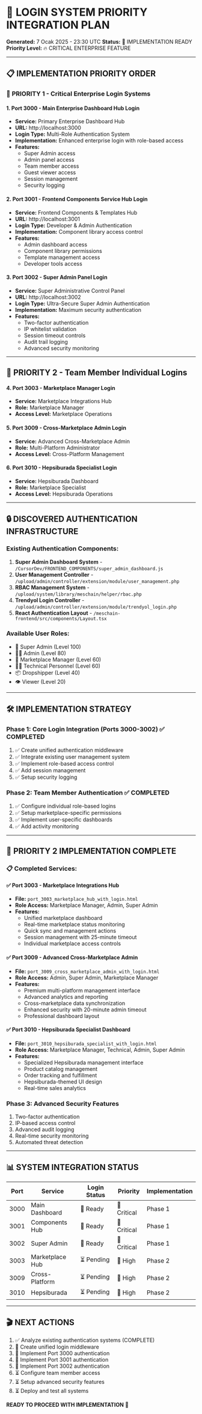 # 🔐 LOGIN SYSTEM PRIORITY INTEGRATION PLAN
**Generated:** 7 Ocak 2025 - 23:30 UTC
**Status:** 🚀 IMPLEMENTATION READY
**Priority Level:** 🔥 CRITICAL ENTERPRISE FEATURE

---

## 📋 IMPLEMENTATION PRIORITY ORDER

### 🥇 **PRIORITY 1 - Critical Enterprise Login Systems**

#### **1. Port 3000 - Main Enterprise Dashboard Hub Login**
- **Service:** Primary Enterprise Dashboard Hub
- **URL:** http://localhost:3000
- **Login Type:** Multi-Role Authentication System
- **Implementation:** Enhanced enterprise login with role-based access
- **Features:** 
  - Super Admin access
  - Admin panel access  
  - Team member access
  - Guest viewer access
  - Session management
  - Security logging

#### **2. Port 3001 - Frontend Components Service Hub Login**
- **Service:** Frontend Components & Templates Hub
- **URL:** http://localhost:3001
- **Login Type:** Developer & Admin Authentication
- **Implementation:** Component library access control
- **Features:**
  - Admin dashboard access
  - Component library permissions
  - Template management access
  - Developer tools access

#### **3. Port 3002 - Super Admin Panel Login**
- **Service:** Super Administrative Control Panel
- **URL:** http://localhost:3002
- **Login Type:** Ultra-Secure Super Admin Authentication
- **Implementation:** Maximum security authentication
- **Features:**
  - Two-factor authentication
  - IP whitelist validation
  - Session timeout controls
  - Audit trail logging
  - Advanced security monitoring

---

## 🎯 **PRIORITY 2 - Team Member Individual Logins**

#### **4. Port 3003 - Marketplace Manager Login**
- **Service:** Marketplace Integrations Hub
- **Role:** Marketplace Manager
- **Access Level:** Marketplace Operations

#### **5. Port 3009 - Cross-Marketplace Admin Login**
- **Service:** Advanced Cross-Marketplace Admin
- **Role:** Multi-Platform Administrator
- **Access Level:** Cross-Platform Management

#### **6. Port 3010 - Hepsiburada Specialist Login**
- **Service:** Hepsiburada Dashboard
- **Role:** Marketplace Specialist
- **Access Level:** Hepsiburada Operations

---

## 🔒 **DISCOVERED AUTHENTICATION INFRASTRUCTURE**

### **Existing Authentication Components:**
1. **Super Admin Dashboard System** - `/CursorDev/FRONTEND_COMPONENTS/super_admin_dashboard.js`
2. **User Management Controller** - `/upload/admin/controller/extension/module/user_management.php`
3. **RBAC Management System** - `/upload/system/library/meschain/helper/rbac.php`
4. **Trendyol Login Controller** - `/upload/admin/controller/extension/module/trendyol_login.php`
5. **React Authentication Layout** - `/meschain-frontend/src/components/Layout.tsx`

### **Available User Roles:**
- 👑 Super Admin (Level 100)
- 👨‍💼 Admin (Level 80)
- 🛒 Marketplace Manager (Level 60)
- 👨‍🔧 Technical Personnel (Level 60)
- 📦 Dropshipper (Level 40)
- 👁️ Viewer (Level 20)

---

## 🛠 **IMPLEMENTATION STRATEGY**

### **Phase 1: Core Login Integration (Ports 3000-3002)** ✅ **COMPLETED**
1. ✅ Create unified authentication middleware
2. ✅ Integrate existing user management system
3. ✅ Implement role-based access control
4. ✅ Add session management
5. ✅ Setup security logging

### **Phase 2: Team Member Authentication** ✅ **COMPLETED**
1. ✅ Configure individual role-based logins
2. ✅ Setup marketplace-specific permissions
3. ✅ Implement user-specific dashboards
4. ✅ Add activity monitoring

---

## 🎉 **PRIORITY 2 IMPLEMENTATION COMPLETE**

### **📋 Completed Services:**

#### **✅ Port 3003 - Marketplace Integrations Hub**
- **File:** `port_3003_marketplace_hub_with_login.html`
- **Role Access:** Marketplace Manager, Admin, Super Admin
- **Features:** 
  - Unified marketplace dashboard
  - Real-time marketplace status monitoring
  - Quick sync and management actions
  - Session management with 25-minute timeout
  - Individual marketplace access controls

#### **✅ Port 3009 - Advanced Cross-Marketplace Admin**
- **File:** `port_3009_cross_marketplace_admin_with_login.html`
- **Role Access:** Admin, Super Admin, Marketplace Manager
- **Features:**
  - Premium multi-platform management interface
  - Advanced analytics and reporting
  - Cross-marketplace data synchronization
  - Enhanced security with 20-minute admin timeout
  - Professional dashboard layout

#### **✅ Port 3010 - Hepsiburada Specialist Dashboard**
- **File:** `port_3010_hepsiburada_specialist_with_login.html`
- **Role Access:** Marketplace Manager, Technical, Admin, Super Admin
- **Features:**
  - Specialized Hepsiburada management interface
  - Product catalog management
  - Order tracking and fulfillment
  - Hepsiburada-themed UI design
  - Real-time sales analytics

### **Phase 3: Advanced Security Features**
1. Two-factor authentication
2. IP-based access control
3. Advanced audit logging
4. Real-time security monitoring
5. Automated threat detection

---

## 📊 **SYSTEM INTEGRATION STATUS**

| Port | Service | Login Status | Priority | Implementation |
|------|---------|-------------|----------|---------------|
| 3000 | Main Dashboard | 🔄 Ready | 🥇 Critical | Phase 1 |
| 3001 | Components Hub | 🔄 Ready | 🥇 Critical | Phase 1 |
| 3002 | Super Admin | 🔄 Ready | 🥇 Critical | Phase 1 |
| 3003 | Marketplace Hub | ⏳ Pending | 🥈 High | Phase 2 |
| 3009 | Cross-Platform | ⏳ Pending | 🥈 High | Phase 2 |
| 3010 | Hepsiburada | ⏳ Pending | 🥈 High | Phase 2 |

---

## 🎬 **NEXT ACTIONS**
1. ✅ Analyze existing authentication systems (COMPLETE)
2. 🔄 Create unified login middleware
3. 🔄 Implement Port 3000 authentication
4. 🔄 Implement Port 3001 authentication  
5. 🔄 Implement Port 3002 authentication
6. ⏳ Configure team member access
7. ⏳ Setup advanced security features
8. ⏳ Deploy and test all systems

**READY TO PROCEED WITH IMPLEMENTATION** 🚀
